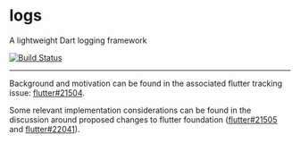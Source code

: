 # logs
A lightweight Dart logging framework

[![Build Status](https://travis-ci.org/pq/logs.svg?branch=master)](https://travis-ci.org/pq/logs)

---

Background and motivation can be found in the associated flutter tracking issue: [flutter#21504](https://github.com/flutter/flutter/issues/21504).  

Some relevant implementation considerations can be found in the discussion around proposed changes to flutter foundation  ([flutter#21505](https://github.com/flutter/flutter/pull/21505) and [flutter#22041](https://github.com/flutter/flutter/pull/22041)).

